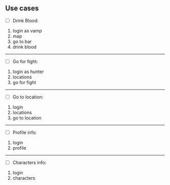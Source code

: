 ## Use cases

- [ ] Drink Blood:
1. login as vamp
2. map
3. go to bar
4. drink blood
_____________________

- [ ] Go for fight:
1. login as hunter
2. locations
3. go for fight
_____________________

- [ ] Go to location:
1. login
2. locations
3. go to location
_____________________

- [ ] Profile info:
1. login
2. profile
_____________________

- [ ] Characters info:
1. login
2. characters
